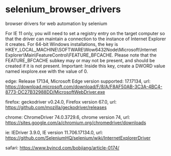 # selenium_browser_drivers
browser drivers for web automation by selenium

For IE 11 only, you will need to set a registry entry on the target computer so that the driver can maintain a connection to the instance of Internet Explorer it creates. For 64-bit Windows installations, the key is HKEY_LOCAL_MACHINE\SOFTWARE\Wow6432Node\Microsoft\Internet Explorer\Main\FeatureControl\FEATURE_BFCACHE. Please note that the FEATURE_BFCACHE subkey may or may not be present, and should be created if it is not present. Important: Inside this key, create a DWORD value named iexplore.exe with the value of 0.

edge: Release 17134, Microsoft Edge version supported: 17.17134, url: https://download.microsoft.com/download/F/8/A/F8AF50AB-3C3A-4BC4-8773-DC27B32988DD/MicrosoftWebDriver.exe

firefox: geckodriver v0.24.0, Firefox version 67.0, url: https://github.com/mozilla/geckodriver/releases

chrome: ChromeDriver 74.0.3729.6, chrome version 74, url: https://sites.google.com/a/chromium.org/chromedriver/downloads

ie: IEDriver 3.9.0, IE version 11.706.17134.0, url: https://github.com/SeleniumHQ/selenium/wiki/InternetExplorerDriver

safari: https://www.byincd.com/bobjiang/article-0174/

